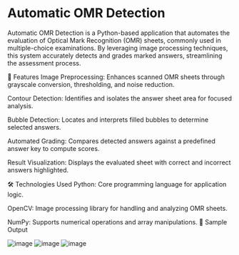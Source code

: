 # Automatic OMR Detection
Automatic OMR Detection is a Python-based application that automates the evaluation of Optical Mark Recognition (OMR) sheets, commonly used in multiple-choice examinations. By leveraging image processing techniques, this system accurately detects and grades marked answers, streamlining the assessment process.

📌 Features
Image Preprocessing: Enhances scanned OMR sheets through grayscale conversion, thresholding, and noise reduction.

Contour Detection: Identifies and isolates the answer sheet area for focused analysis.

Bubble Detection: Locates and interprets filled bubbles to determine selected answers.

Automated Grading: Compares detected answers against a predefined answer key to compute scores.

Result Visualization: Displays the evaluated sheet with correct and incorrect answers highlighted.​

🛠️ Technologies Used
Python: Core programming language for application logic.

OpenCV: Image processing library for handling and analyzing OMR sheets.

NumPy: Supports numerical operations and array manipulations.
📸 Sample Output

![image](https://github.com/user-attachments/assets/3eae77b4-f5fb-4082-a11f-b137dec7d590)
![image](https://github.com/user-attachments/assets/3349f3e7-84b6-49cd-b796-de17d7bb4cf6)
![image](https://github.com/user-attachments/assets/21a261df-ce56-427f-ae8a-f99c54675755)
